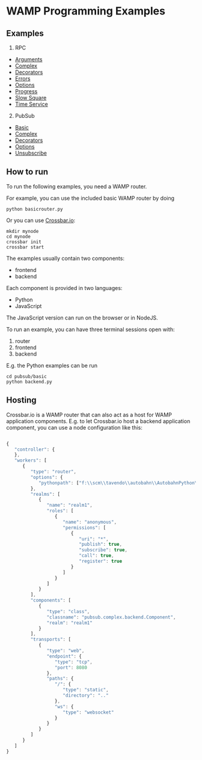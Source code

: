 # WAMP Programming Examples

## Examples

1. RPC
  * [Arguments](rpc/arguments)
  * [Complex](rpc/complex)
  * [Decorators](rpc/decorators)
  * [Errors](rpc/errors)
  * [Options](rpc/options)
  * [Progress](rpc/progress)
  * [Slow Square](rpc/slowsquare)
  * [Time Service](rpc/timeservice)
2. PubSub
  * [Basic](pubsub/basic)
  * [Complex](pubsub/complex)
  * [Decorators](pubsub/decorators)
  * [Options](pubsub/options)
  * [Unsubscribe](pubsub/unsubscribe)


## How to run

To run the following examples, you need a WAMP router.

For example, you can use the included basic WAMP router by doing

```shell
python basicrouter.py
```

Or you can use [Crossbar.io](http://crossbar.io):

```shell
mkdir mynode
cd mynode
crossbar init
crossbar start
```

The examples usually contain two components:

 * frontend
 * backend

Each component is provided in two languages:

 * Python
 * JavaScript

The JavaScript version can run on the browser or in NodeJS.

To run an example, you can have three terminal sessions open with:

 1. router
 2. frontend
 3. backend

E.g. the Python examples can be run

```shell
cd pubsub/basic
python backend.py
```


## Hosting

Crossbar.io is a WAMP router that can also act as a host for WAMP application components. E.g. to let Crossbar.io host a backend application component, you can use a node configuration like this:

```javascript

{
   "controller": {
   },
   "workers": [
      {
         "type": "router",
         "options": {
            "pythonpath": ["f:\\scm\\tavendo\\autobahn\\AutobahnPython\\examples\\twisted\\wamp\\basic"]
         },
         "realms": [
            {
               "name": "realm1",
               "roles": [
                  {
                     "name": "anonymous",
                     "permissions": [
                        {
                           "uri": "*",
                           "publish": true,
                           "subscribe": true,
                           "call": true,
                           "register": true
                        }
                     ]
                  }
               ]
            }
         ],
         "components": [
            {
               "type": "class",
               "classname": "pubsub.complex.backend.Component",
               "realm": "realm1"
            }
         ],
         "transports": [
            {
               "type": "web",
               "endpoint": {
                  "type": "tcp",
                  "port": 8080
               },
               "paths": {
                  "/": {
                     "type": "static",
                     "directory": ".."
                  },
                  "ws": {
                     "type": "websocket"
                  }
               }
            }
         ]
      }
   ]
}
```